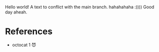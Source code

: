 Hello world!
A text to conflict with the main branch.
hahahahaha :))))
Good day aheah.

# References
* octocat 1 😈
